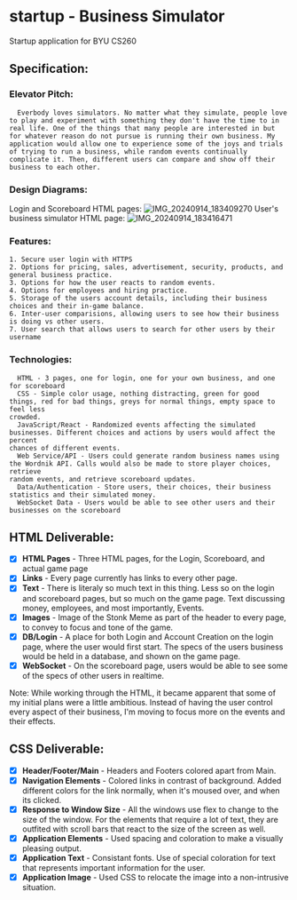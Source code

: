 # startup - Business Simulator
Startup application for BYU CS260

## Specification:

### Elevator Pitch:
      Everbody loves simulators. No matter what they simulate, people love to play and experiment with something they don't have the time to in 
    real life. One of the things that many people are interested in but for whatever reason do not pursue is running their own business. My 
    application would allow one to experience some of the joys and trials of trying to run a business, while random events continually 
    complicate it. Then, different users can compare and show off their business to each other.

### Design Diagrams:
Login and Scoreboard HTML pages:
![IMG_20240914_183409270](https://github.com/user-attachments/assets/029cef02-2aff-4cf3-b549-6ec51f6a3621)
User's business simulator HTML page:
![IMG_20240914_183416471](https://github.com/user-attachments/assets/ccab4cbc-0b25-4261-bdaf-05cd6f13afe8)


### Features:
    1. Secure user login with HTTPS
    2. Options for pricing, sales, advertisement, security, products, and general business practice.
    3. Options for how the user reacts to random events.
    4. Options for employees and hiring practice.
    5. Storage of the users account details, including their business choices and their in-game balance.
    6. Inter-user comparisions, allowing users to see how their business is doing vs other users.
    7. User search that allows users to search for other users by their username

### Technologies:
      HTML - 3 pages, one for login, one for your own business, and one for scoreboard
      CSS - Simple color usage, nothing distracting, green for good things, red for bad things, greys for normal things, empty space to feel less 
    crowded.
      JavaScript/React - Randomized events affecting the simulated businesses. Different choices and actions by users would affect the percent 
    chances of different events.
      Web Service/API - Users could generate random business names using the Wordnik API. Calls would also be made to store player choices, retrieve 
    random events, and retrieve scoreboard updates.
      Data/Authentication - Store users, their choices, their business statistics and their simulated money.
      WebSocket Data - Users would be able to see other users and their businesses on the scoreboard

## HTML Deliverable:
- [x] **HTML Pages** - Three HTML pages, for the Login, Scoreboard, and actual game page
- [x] **Links** - Every page currently has links to every other page.
- [x] **Text** - There is literaly so much text in this thing. Less so on the login and scoreboard pages, but so 
much on the game page. Text discussing money, employees, and most importantly, Events.
- [x] **Images** - Image of the Stonk Meme as part of the header to every page, to convey to focus and tone of the 
game.
- [x] **DB/Login** - A place for both Login and Account Creation on the login page, where the user would first start. 
The specs of the users business would be held in a database, and shown on the game page.
- [x] **WebSocket** - On the scoreboard page, users would be able to see some of the specs of other users in realtime.

Note: While working through the HTML, it became apparent that some of my initial plans were a little ambitious. 
Instead of having the user control every aspect of their business, I'm moving to focus more on the events and their 
effects.


## CSS Deliverable:
- [x] **Header/Footer/Main** - Headers and Footers colored apart from Main.
- [x] **Navigation Elements** - Colored links in contrast of background. Added different colors for the link 
normally, when it's moused over, and when its clicked.
- [x] **Response to Window Size** - All the windows use flex to change to the size of the window. For the elements 
that require a lot of text, they are outfited with scroll bars that react to the size of the screen as well.
- [x] **Application Elements** - Used spacing and coloration to make a visually pleasing output.
- [x] **Application Text** - Consistant fonts. Use of special coloration for text that represents important 
information for the user.
- [x] **Application Image** - Used CSS to relocate the image into a non-intrusive situation.
